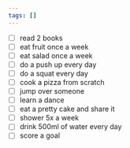 ```yaml
---
tags: []
---
```

- [ ] read 2 books
- [ ] eat fruit once a week
- [ ] eat salad once a week
- [ ] do a push up every day
- [ ] do a squat every day
- [ ] cook a pizza from scratch
- [ ] jump over someone
- [ ] learn a dance
- [ ] eat a pretty cake and share it
- [ ] shower 5x a week
- [ ] drink 500ml of water every day
- [ ] score a goal